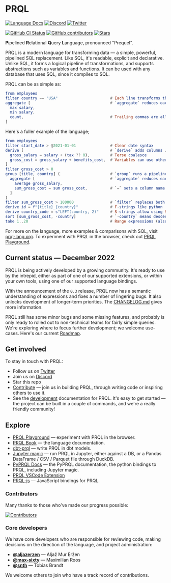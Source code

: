 # PRQL

<!-- User badges on first line (language docs & chat) -->

[![Language Docs](https://img.shields.io/badge/DOCS-LANGUAGE-blue?style=for-the-badge)](https://prql-lang.org)
[![Discord](https://img.shields.io/discord/936728116712316989?label=discord%20chat&style=for-the-badge)](https://discord.gg/eQcfaCmsNc)
[![Twitter](https://img.shields.io/twitter/follow/prql_lang?color=%231DA1F2&style=for-the-badge)](https://twitter.com/prql_lang)

<!-- Dev badges on first line (language docs & chat) -->

[![GitHub CI Status](https://img.shields.io/github/actions/workflow/status/prql/prql/test-all.yaml?branch=main&logo=github&style=for-the-badge)](https://github.com/prql/prql/actions?query=branch%3Amain+workflow%3Atest-all)
[![GitHub contributors](https://img.shields.io/github/contributors/prql/prql?style=for-the-badge)](https://github.com/prql/prql/graphs/contributors)
[![Stars](https://img.shields.io/github/stars/prql/prql?style=for-the-badge)](https://github.com/prql/prql/stargazers)

**P**ipelined **R**elational **Q**uery **L**anguage, pronounced "Prequel".

PRQL is a modern language for transforming data — a simple, powerful, pipelined
SQL replacement. Like SQL, it's readable, explicit and declarative. Unlike SQL,
it forms a logical pipeline of transformations, and supports abstractions such
as variables and functions. It can be used with any database that uses SQL,
since it compiles to SQL.

PRQL can be as simple as:

```elm
from employees
filter country == "USA"                       # Each line transforms the previous result
aggregate [                                   # `aggregate` reduces each column to a value
  max salary,
  min salary,
  count,                                      # Trailing commas are allowed
]
```

Here's a fuller example of the language;

```elm
from employees
filter start_date > @2021-01-01               # Clear date syntax
derive [                                      # `derive` adds columns / variables
  gross_salary = salary + (tax ?? 0),         # Terse coalesce
  gross_cost = gross_salary + benefits_cost,  # Variables can use other variables
]
filter gross_cost > 0
group [title, country] (                      # `group` runs a pipeline over each group
  aggregate [                                 # `aggregate` reduces each group to a value
    average gross_salary,
    sum_gross_cost = sum gross_cost,          # `=` sets a column name
  ]
)
filter sum_gross_cost > 100000                # `filter` replaces both of SQL's `WHERE` & `HAVING`
derive id = f"{title}_{country}"              # F-strings like python
derive country_code = s"LEFT(country, 2)"     # S-strings allow using SQL as an escape hatch
sort [sum_gross_cost, -country]               # `-country` means descending order
take 1..20                                    # Range expressions (also valid here as `take 20`)
```

For more on the language, more examples & comparisons with SQL, visit
[prql-lang.org][prql website]. To experiment with PRQL in the browser, check out
[PRQL Playground][prql playground].

## Current status — December 2022

PRQL is being actively developed by a growing community. It's ready to use by
the intrepid, either as part of one of our supported extensions, or within your
own tools, using one of our supported language bindings.

With the announcement of the `0.3` release, PRQL now has a semantic
understanding of expressions and fixes a number of lingering bugs. It also
unlocks development of longer-term priorities. The
[CHANGELOG.md](./CHANGELOG.md) gives more information.

PRQL still has some minor bugs and some missing features, and probably is only
ready to rolled out to non-technical teams for fairly simple queries. We're
exploring where to focus further development; we welcome use-cases. Here's our
current [Roadmap](https://prql-lang.org/roadmap/).

## Get involved

To stay in touch with PRQL:

- Follow us on [Twitter](https://twitter.com/prql_lang)
- Join us on [Discord](https://discord.gg/eQcfaCmsNc)
- Star this repo
- [Contribute][contributing] — join us in building PRQL, through writing code or
  inspiring others to use it.
- See the [development](DEVELOPMENT.md) documentation for PRQL. It's easy to get
  started — the project can be built in a couple of commands, and we're a really
  friendly community!

## Explore

- [PRQL Playground][prql playground] — experiment with PRQL in the browser.
- [PRQL Book][prql book] — the language documentation.
- [dbt-prql][dbt-prql] — write PRQL in dbt models.
- [Jupyter magic](https://pyprql.readthedocs.io/en/latest/magic_readme.html) —
  run PRQL in Jupyter, either against a DB, or a Pandas DataFrame / CSV /
  Parquet file through DuckDB.
- [PyPRQL Docs](https://pyprql.readthedocs.io) — the PyPRQL documentation, the
  python bindings to PRQL, including Jupyter magic.
- [PRQL VSCode Extension](https://marketplace.visualstudio.com/items?itemName=prql-lang.prql-vscode)
- [PRQL-js](https://www.npmjs.com/package/prql-js) — JavaScript bindings for
  PRQL.

### Contributors

Many thanks to those who've made our progress possible:

[![Contributors](https://contrib.rocks/image?repo=prql/prql)](https://github.com/prql/prql/graphs/contributors)

### Core developers

We have core developers who are responsible for reviewing code, making decisions
on the direction of the language, and project administration:

- [**@aljazerzen**](https://github.com/aljazerzen) — Aljaž Mur Eržen
- [**@max-sixty**](https://github.com/max-sixty) — Maximilian Roos
- [**@snth**](https://github.com/snth) — Tobias Brandt

We welcome others to join who have a track record of contributions.

[prql book]: https://prql-lang.org/book
[prql website]: https://prql-lang.org
[contributing]: ./CONTRIBUTING.md
[prql playground]: https://prql-lang.org/playground
[dbt-prql]: https://github.com/prql/dbt-prql
